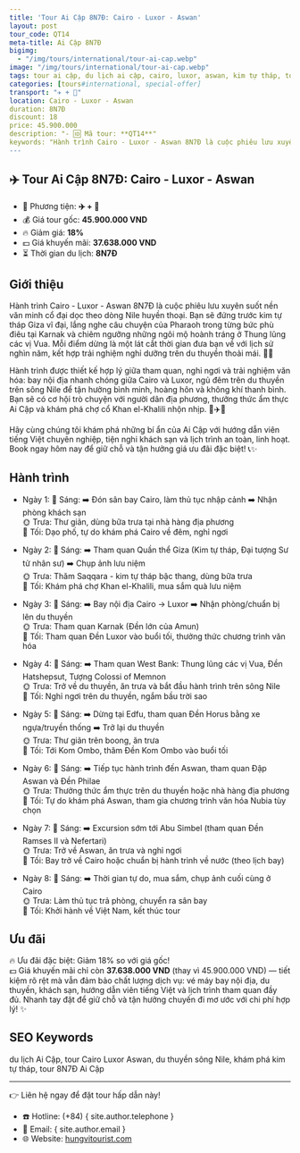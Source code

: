 ```yaml
---
title: 'Tour Ai Cập 8N7Đ: Cairo - Luxor - Aswan'
layout: post
tour_code: QT14
meta-title: Ai Cập 8N7Đ
bigimg:
  - "/img/tours/international/tour-ai-cap.webp"
image: "/img/tours/international/tour-ai-cap.webp"
tags: tour ai cập, du lịch ai cập, cairo, luxor, aswan, kim tự tháp, tour quốc tế
categories: [tours#international, special-offer]
transport: "✈️ + 🚢"
location: Cairo - Luxor - Aswan
duration: 8N7Đ
discount: 18
price: 45.900.000
description: "- 🆔 Mã tour: **QT14**"
keywords: "Hành trình Cairo - Luxor - Aswan 8N7Đ là cuộc phiêu lưu xuyên suốt nền văn minh cổ đại dọc theo dòng Nile huyền thoại. Bạn sẽ đứng trước kim tự tháp Giza vĩ đại, lắng nghe câu chuyện của Pharaoh trong từng bức phù điêu tại Karnak và chiêm ngưỡng những ngôi mộ hoành tráng ở Thung lũng các vị Vua. Mỗi điểm dừng là một lát cắt thời gian đưa bạn về với lịch sử nghìn năm, kết hợp trải nghiệm nghỉ dưỡng trên du thuyền thoải mái. 🏺🌊"
---
```


## ✈️ Tour Ai Cập 8N7Đ: Cairo - Luxor - Aswan

- 🚗 Phương tiện: **✈️ + 🚢**
- 💰 Giá tour gốc: **45.900.000 VND**
- 🔥 Giảm giá: **18%**
- 💵 Giá khuyến mãi: **37.638.000 VND**
- ⏳ Thời gian du lịch: **8N7Đ**

## Giới thiệu
Hành trình Cairo - Luxor - Aswan 8N7Đ là cuộc phiêu lưu xuyên suốt nền văn minh cổ đại dọc theo dòng Nile huyền thoại. Bạn sẽ đứng trước kim tự tháp Giza vĩ đại, lắng nghe câu chuyện của Pharaoh trong từng bức phù điêu tại Karnak và chiêm ngưỡng những ngôi mộ hoành tráng ở Thung lũng các vị Vua. Mỗi điểm dừng là một lát cắt thời gian đưa bạn về với lịch sử nghìn năm, kết hợp trải nghiệm nghỉ dưỡng trên du thuyền thoải mái. 🏺🌊

Hành trình được thiết kế hợp lý giữa tham quan, nghỉ ngơi và trải nghiệm văn hóa: bay nội địa nhanh chóng giữa Cairo và Luxor, ngủ đêm trên du thuyền trên sông Nile để tận hưởng bình minh, hoàng hôn và không khí thanh bình. Bạn sẽ có cơ hội trò chuyện với người dân địa phương, thưởng thức ẩm thực Ai Cập và khám phá chợ cổ Khan el-Khalili nhộn nhịp. 🧡✈️🚢

Hãy cùng chúng tôi khám phá những bí ẩn của Ai Cập với hướng dẫn viên tiếng Việt chuyên nghiệp, tiện nghi khách sạn và lịch trình an toàn, linh hoạt. Book ngay hôm nay để giữ chỗ và tận hưởng giá ưu đãi đặc biệt! 📞✨

## Hành trình
- Ngày 1:
  🌅 Sáng: ➡️ Đón sân bay Cairo, làm thủ tục nhập cảnh ➡️ Nhận phòng khách sạn  
  🌞 Trưa: Thư giãn, dùng bữa trưa tại nhà hàng địa phương  
  🌙 Tối: Dạo phố, tự do khám phá Cairo về đêm, nghỉ ngơi

- Ngày 2:
  🌅 Sáng: ➡️ Tham quan Quần thể Giza (Kim tự tháp, Đại tượng Sư tử nhân sư) ➡️ Chụp ảnh lưu niệm  
  🌞 Trưa: Thăm Saqqara - kim tự tháp bậc thang, dùng bữa trưa  
  🌙 Tối: Khám phá chợ Khan el-Khalili, mua sắm quà lưu niệm

- Ngày 3:
  🌅 Sáng: ➡️ Bay nội địa Cairo → Luxor ➡️ Nhận phòng/chuẩn bị lên du thuyền  
  🌞 Trưa: Tham quan Karnak (Đền lớn của Amun)  
  🌙 Tối: Tham quan Đền Luxor vào buổi tối, thưởng thức chương trình văn hóa

- Ngày 4:
  🌅 Sáng: ➡️ Tham quan West Bank: Thung lũng các vị Vua, Đền Hatshepsut, Tượng Colossi of Memnon  
  🌞 Trưa: Trở về du thuyền, ăn trưa và bắt đầu hành trình trên sông Nile  
  🌙 Tối: Nghỉ ngơi trên du thuyền, ngắm bầu trời sao

- Ngày 5:
  🌅 Sáng: ➡️ Dừng tại Edfu, tham quan Đền Horus bằng xe ngựa/truyền thống ➡️ Trở lại du thuyền  
  🌞 Trưa: Thư giãn trên boong, ăn trưa  
  🌙 Tối: Tới Kom Ombo, thăm Đền Kom Ombo vào buổi tối

- Ngày 6:
  🌅 Sáng: ➡️ Tiếp tục hành trình đến Aswan, tham quan Đập Aswan và Đền Philae  
  🌞 Trưa: Thưởng thức ẩm thực trên du thuyền hoặc nhà hàng địa phương  
  🌙 Tối: Tự do khám phá Aswan, tham gia chương trình văn hóa Nubia tùy chọn

- Ngày 7:
  🌅 Sáng: ➡️ Excursion sớm tới Abu Simbel (tham quan Đền Ramses II và Nefertari)  
  🌞 Trưa: Trở về Aswan, ăn trưa và nghỉ ngơi  
  🌙 Tối: Bay trở về Cairo hoặc chuẩn bị hành trình về nước (theo lịch bay)

- Ngày 8:
  🌅 Sáng: ➡️ Thời gian tự do, mua sắm, chụp ảnh cuối cùng ở Cairo  
  🌞 Trưa: Làm thủ tục trả phòng, chuyển ra sân bay  
  🌙 Tối: Khởi hành về Việt Nam, kết thúc tour

## Ưu đãi
🔥 Ưu đãi đặc biệt: Giảm 18% so với giá gốc!  
💵 Giá khuyến mãi chỉ còn **37.638.000 VND** (thay vì 45.900.000 VND) — tiết kiệm rõ rệt mà vẫn đảm bảo chất lượng dịch vụ: vé máy bay nội địa, du thuyền, khách sạn, hướng dẫn viên tiếng Việt và lịch trình tham quan đầy đủ. Nhanh tay đặt để giữ chỗ và tận hưởng chuyến đi mơ ước với chi phí hợp lý! ✨

## SEO Keywords
du lịch Ai Cập, tour Cairo Luxor Aswan, du thuyền sông Nile, khám phá kim tự tháp, tour 8N7Đ Ai Cập

---

👉 Liên hệ ngay để đặt tour hấp dẫn này!

- ☎️ Hotline: (+84) { site.author.telephone }
- 📧 Email: { site.author.email }
- 🌐 Website: [hungvitourist.com](https://hungvitourist.com)

